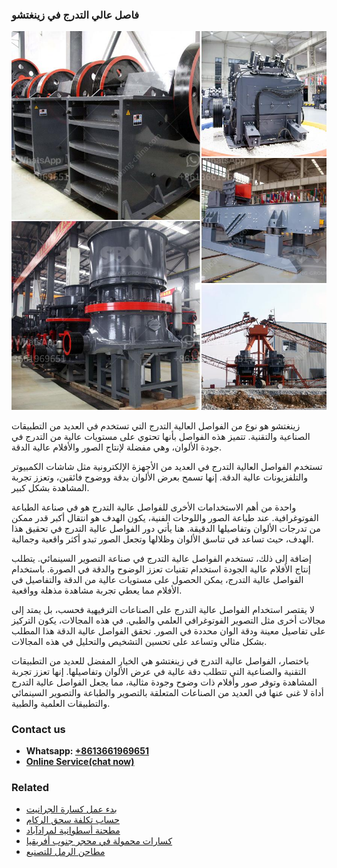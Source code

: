 <h3>فاصل عالي التدرج في زينغتشو</h3><img src='1701852549.jpg' alt=''><p>زينغتشو هو نوع من الفواصل العالية التدرج التي تستخدم في العديد من التطبيقات الصناعية والتقنية. تتميز هذه الفواصل بأنها تحتوي على مستويات عالية من التدرج في جودة الألوان، وهي مفضلة لإنتاج الصور والأفلام عالية الدقة.</p><p>تستخدم الفواصل العالية التدرج في العديد من الأجهزة الإلكترونية مثل شاشات الكمبيوتر والتلفزيونات عالية الدقة. إنها تسمح بعرض الألوان بدقة ووضوح فائقين، وتعزز تجربة المشاهدة بشكل كبير.</p><p>واحدة من أهم الاستخدامات الأخرى للفواصل عالية التدرج هو في صناعة الطباعة الفوتوغرافية. عند طباعة الصور واللوحات الفنية، يكون الهدف هو انتقال أكبر قدر ممكن من تدرجات الألوان وتفاصيلها الدقيقة. هنا يأتي دور الفواصل عالية التدرج في تحقيق هذا الهدف، حيث تساعد في تناسق الألوان وظلالها وتجعل الصور تبدو أكثر واقعية وجمالية.</p><p>إضافة إلى ذلك، تستخدم الفواصل عالية التدرج في صناعة التصوير السينمائي. يتطلب إنتاج الأفلام عالية الجودة استخدام تقنيات تعزز الوضوح والدقة في الصورة. باستخدام الفواصل عالية التدرج، يمكن الحصول على مستويات عالية من الدقة والتفاصيل في الأفلام مما يعطي تجربة مشاهدة مذهلة وواقعية.</p><p>لا يقتصر استخدام الفواصل عالية التدرج على الصناعات الترفيهية فحسب، بل يمتد إلى مجالات أخرى مثل التصوير الفوتوغرافي العلمي والطبي. في هذه المجالات، يكون التركيز على تفاصيل معينة ودقة الوان محددة في الصور. تحقق الفواصل عالية الدقة هذا المطلب بشكل مثالي وتساعد على تحسين التشخيص والتحليل في هذه المجالات.</p><p>باختصار، الفواصل عالية التدرج في زينغتشو هي الخيار المفضل للعديد من التطبيقات التقنية والصناعية التي تتطلب دقة عالية في عرض الألوان وتفاصيلها. إنها تعزز تجربة المشاهدة وتوفر صور وأفلام ذات وضوح وجودة مثالية، مما يجعل الفواصل عالية التدرج أداة لا غنى عنها في العديد من الصناعات المتعلقة بالتصوير والطباعة والتصوير السينمائي والتطبيقات العلمية والطبية.</p><h3>Contact us</h3><ul><li><strong>Whatsapp:&nbsp;<a href="https://wa.me/8613661969651">+8613661969651</a></strong></li><li><a href="https://swt.shibang-china.com/?git&amp;zhl&amp;فاصل عالي التدرج في زينغتشو"><strong>Online Service(chat now)</strong></a></li></ul><h3>Related</h3><ul><li><a href='بدء عمل كسارة الجرانيت.md'>بدء عمل كسارة الجرانيت</a></li><li><a href='حساب تكلفة سحق الركام.md'>حساب تكلفة سحق الركام</a></li><li><a href='مطحنة أسطوانية لمرادآباد.md'>مطحنة أسطوانية لمرادآباد</a></li><li><a href='كسارات محمولة في محجر جنوب أفريقيا.md'>كسارات محمولة في محجر جنوب أفريقيا</a></li><li><a href='مطاحن الرمل للتصنيع.md'>مطاحن الرمل للتصنيع</a></li></ul>
